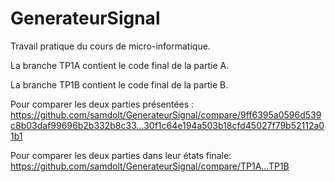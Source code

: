 GenerateurSignal
================

Travail pratique du cours de micro-informatique.

La branche TP1A contient le code final de la partie A.

La branche TP1B contient le code final de la partie B.


Pour comparer les deux parties présentées :
https://github.com/samdolt/GenerateurSignal/compare/9ff6395a0596d539c8b03daf99696b2b332b8c33...30f1c64e194a503b18cfd45027f79b52112a01b1

Pour comparer les deux parties dans leur états finale:
https://github.com/samdolt/GenerateurSignal/compare/TP1A...TP1B
